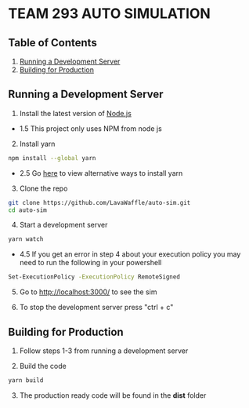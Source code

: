 # TEAM 293 AUTO SIMULATION

## Table of Contents
1. [Running a Development Server](#running-a-development-server)
2. [Building for Production](#building-for-production)

## Running a Development Server
1. Install the latest version of [Node.js](https://nodejs.org/en/)
- 1.5 This project only uses NPM from node js

2. Install yarn
``` bash
npm install --global yarn
```
- 2.5 Go [here](https://classic.yarnpkg.com/lang/en/docs/install/#windows-stable) to view alternative ways to install yarn

3. Clone the repo
``` bash
git clone https://github.com/LavaWaffle/auto-sim.git
cd auto-sim
```

4. Start a development server
``` bash
yarn watch
```
- 4.5 If you get an error in step 4 about your execution policy you may need to run the following in your powershell
``` bash
Set-ExecutionPolicy -ExecutionPolicy RemoteSigned
```

5. Go to [http://localhost:3000/](http://localhost:3000/) to see the sim

6. To stop the development server press "ctrl + c"

## Building for Production
1. Follow steps 1-3 from running a development server

2. Build the code
``` bash
yarn build
```

3. The production ready code will be found in the **dist** folder